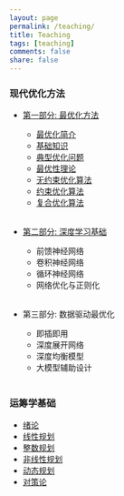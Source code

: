 ```yaml
---
layout: page
permalink: /teaching/
title: Teaching
tags: [teaching]
comments: false
share: false
---
```




### 现代优化方法

- <a href="http://faculty.bicmr.pku.edu.cn/~wenzw/optbook.html" class="textlink" target="_blank">第一部分: 最优化方法 </a>  <br>
  - <a href="../teaching/OPT_1.pdf" class="textlink" target="_blank">最优化简介 </a>  <br>
  - <a href="../teaching/OPT_2.pdf" class="textlink" target="_blank">基础知识 </a> <br>
  - <a href="../teaching/OPT_3.pdf" class="textlink" target="_blank">典型优化问题 </a> <br>
  - <a href="../teaching/OPT_4.pdf" class="textlink" target="_blank">最优性理论 </a> <br>
  - <a href="../teaching/OPT_5.pdf" class="textlink" target="_blank">无约束优化算法 </a> <br>
  - <a href="../teaching/OPT_6.pdf" class="textlink" target="_blank">约束优化算法 </a> <br>
  - <a href="../teaching/OPT_7.pdf" class="textlink" target="_blank">复合优化算法 </a> <br><br>

- <a href="https://nndl.github.io/" class="textlink" target="_blank"> 第二部分: 深度学习基础 </a>  <br>
  - 前馈神经网络 <br>
  - 卷积神经网络 <br>
  - 循环神经网络 <br>
  - 网络优化与正则化 <br> <br>
      
- 第三部分: 数据驱动最优化 <br>
  - 即插即用 <br>
  - 深度展开网络 <br>
  - 深度均衡模型 <br>
  - 大模型辅助设计 <br><br>



### 运筹学基础

- <a href="../teaching/OR_1.pdf" class="textlink" target="_blank">绪论 </a> <br>
- <a href="../teaching/OR_2.pdf" class="textlink" target="_blank">线性规划  </a> <br>
- <a href="../teaching/OR_3.pdf" class="textlink" target="_blank">整数规划 </a> <br>
- <a href="../teaching/OR_4.pdf" class="textlink" target="_blank">非线性规划 </a> <br>
- <a href="../teaching/OR_5.pdf" class="textlink" target="_blank">动态规划 </a> <br>
- <a href="../teaching/OR_6.pdf" class="textlink" target="_blank">对策论 </a> <br>
  

